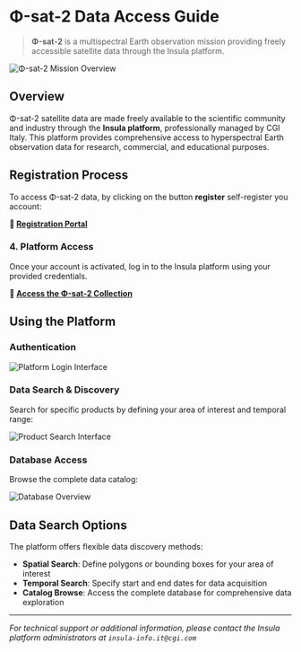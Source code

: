 # Φ-sat-2 Data Access Guide

> **Φ-sat-2** is a multispectral Earth observation mission providing freely accessible satellite data through the Insula platform.

![Φ-sat-2 Mission Overview](src/intro.png)

## Overview

Φ-sat-2 satellite data are made freely available to the scientific community and industry through the **Insula platform**, professionally managed by CGI Italy. This platform provides comprehensive access to hyperspectral Earth observation data for research, commercial, and educational purposes.

## Registration Process

To access Φ-sat-2 data, by clicking on the button **register** self-register you account: 

**🔗 [Registration Portal](https://phisat2.insula.earth/)**


### 4. Platform Access
Once your account is activated, log in to the Insula platform using your provided credentials.

**🔗 [Access the Φ-sat-2 Collection](https://phisat2.insula.earth/)**

## Using the Platform

### Authentication
![Platform Login Interface](src/login.png)

### Data Search & Discovery
Search for specific products by defining your area of interest and temporal range:

![Product Search Interface](src/search.png)

### Database Access
Browse the complete data catalog:

![Database Overview](src/database.png)

## Data Search Options

The platform offers flexible data discovery methods:

- **Spatial Search**: Define polygons or bounding boxes for your area of interest
- **Temporal Search**: Specify start and end dates for data acquisition
- **Catalog Browse**: Access the complete database for comprehensive data exploration

---

*For technical support or additional information, please contact the Insula platform administrators at `insula-info.it@cgi.com`*

